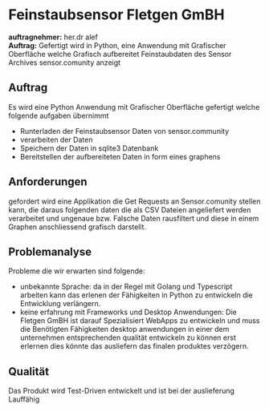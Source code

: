 # Feinstaubsensor Fletgen GmBH
**auftragnehmer:** her.dr alef  
**Auftrag:** Gefertigt wird in Python, eine Anwendung mit Grafischer Oberfläche welche Grafisch aufbereitet Feinstaubdaten des Sensor Archives sensor.comunity anzeigt

## Auftrag
Es wird eine Python Anwendung mit Grafischer Oberfläche gefertigt welche folgende aufgaben übernimmt
- Runterladen der Feinstaubsensor Daten von sensor.community
- verarbeiten der Daten
- Speichern der Daten in sqlite3 Datenbank
- Bereitstellen der aufbereiteten Daten in form eines graphens 

## Anforderungen 
gefordert wird eine Applikation die Get Requests an Sensor.comunity stellen kann, die daraus folgenden daten die als CSV  Dateien angeliefert werden verarbeitet und ungenaue bzw. Falsche Daten rausfiltert und diese in einem Graphen anschliessend grafisch darstellt.

## Problemanalyse
Probleme die wir erwarten sind folgende:
- unbekannte Sprache: da in der Regel mit Golang und Typescript arbeiten kann das erlenen der Fähigkeiten in Python zu entwickeln die Entwicklung verlängern.
- keine erfahrung mit Frameworks und Desktop Anwendungen: Die Fletgen GmBH ist darauf Spezialisiert WebApps zu entwickeln und muss die Benötigten Fähigkeiten desktop anwendungen in einer dem unternehmen entsprechenden qualität entwickeln zu können erst erlernen dies könnte das ausliefern das finalen produktes verzögern.

## Qualität
Das Produkt wird Test-Driven entwickelt und ist bei der auslieferung Lauffähig